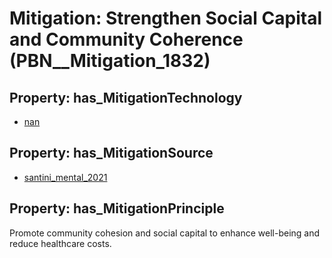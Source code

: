 # Mitigation: __Strengthen Social Capital and Community Coherence__ (PBN__Mitigation_1832)

## Property: has_MitigationTechnology

* [nan](../Technology/PBN__Technology_22)

## Property: has_MitigationSource

* [santini_mental_2021](../Article/PBN__Article_189)

## Property: has_MitigationPrinciple

Promote community cohesion and social capital to enhance well-being and reduce healthcare costs.

